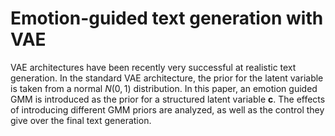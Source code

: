 # Emotion-guided text generation with VAE
VAE architectures have been recently very successful at realistic text generation. In the standard VAE architecture, the prior for the latent variable is taken from a normal $N(0, 1)$ distribution. In this paper, an emotion guided GMM is introduced as the prior for a structured latent variable $\mathbf{c}$. The effects of introducing different GMM priors are analyzed, as well as the control they give over the final text generation.
